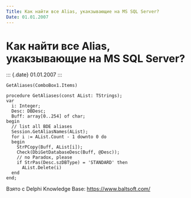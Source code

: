 ```yaml
---
Title: Как найти все Alias, укакзывающие на MS SQL Server?
Date: 01.01.2007
---
```



Как найти все Alias, укакзывающие на MS SQL Server?
===================================================

::: {.date}
01.01.2007
:::

    GetAliases(ComboBox1.Items)
     
    procedure GetAliases(const AList: TStrings);
    var
      i: Integer;
      Desc: DBDesc;
      Buff: array[0..254] of char;
    begin
      // list all BDE aliases
      Session.GetAliasNames(AList);
      for i := AList.Count - 1 downto 0 do
      begin
        StrPCopy(Buff, AList[i]);
        Check(DbiGetDatabaseDesc(Buff, @Desc));
        // no Paradox, please
        if StrPas(Desc.szDBType) = 'STANDARD' then
          AList.Delete(i)
      end
    end;

Взято с Delphi Knowledge Base: <https://www.baltsoft.com/>

